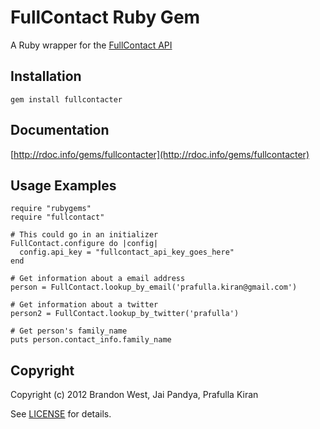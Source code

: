 FullContact Ruby Gem
====================
A Ruby wrapper for the [FullContact API](http://www.fullcontact.com/)

Installation
------------
    gem install fullcontacter

Documentation
-------------
[http://rdoc.info/gems/fullcontacter](http://rdoc.info/gems/fullcontacter)

Usage Examples
--------------
    require "rubygems"
    require "fullcontact"
    
    # This could go in an initializer
    FullContact.configure do |config|
      config.api_key = "fullcontact_api_key_goes_here"
    end
    
    # Get information about a email address
    person = FullContact.lookup_by_email('prafulla.kiran@gmail.com')
      
    # Get information about a twitter
    person2 = FullContact.lookup_by_twitter('prafulla')
    
    # Get person's family_name
    puts person.contact_info.family_name

Copyright
---------
Copyright (c) 2012 Brandon West, Jai Pandya, Prafulla Kiran

See [LICENSE](https://github.com/jaipandya/fullcontact-ruby-api/blob/master/LICENSE.md) for details.
